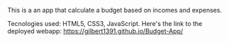 This is a an app that calculate a budget based on incomes and expenses.

Tecnologies used: HTML5, CSS3, JavaScript.
Here's the link to the deployed webapp: https://gilbert1391.github.io/Budget-App/
